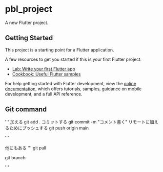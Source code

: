 # pbl_project

A new Flutter project.

## Getting Started

This project is a starting point for a Flutter application.

A few resources to get you started if this is your first Flutter project:

- [Lab: Write your first Flutter app](https://docs.flutter.dev/get-started/codelab)
- [Cookbook: Useful Flutter samples](https://docs.flutter.dev/cookbook)

For help getting started with Flutter development, view the
[online documentation](https://docs.flutter.dev/), which offers tutorials,
samples, guidance on mobile development, and a full API reference.

## Git command

'''
加える
git add .
コミットする
git commit -m "コメント書く"
リモートに加えるためにプッシュする
git push origin main

'''

他にもある
'''
git pull

git branch

'''
